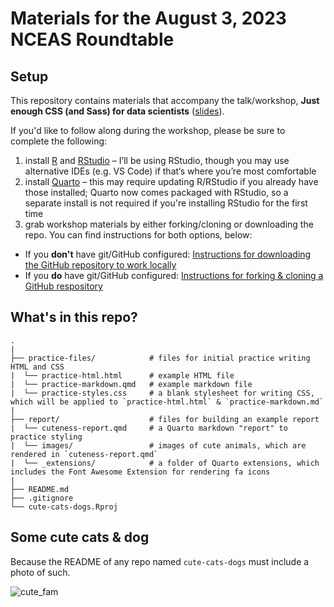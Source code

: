 # Materials for the August 3, 2023 NCEAS Roundtable

## Setup

This repository contains materials that accompany the talk/workshop, **Just enough CSS (and Sass) for data scientists** ([slides](https://samanthacsik.github.io/just-enough-css-sass/#/title-slide)).

If you'd like to follow along during the workshop, please be sure to complete the following: 

1. install [R](https://cloud.r-project.org/) and [RStudio](https://posit.co/products/open-source/rstudio/) – I’ll be using RStudio, though you may use alternative IDEs (e.g. VS Code) if that’s where you’re most comfortable
2. install [Quarto](https://quarto.org/docs/get-started/) – this may require updating R/RStudio if you already have those installed; Quarto now comes packaged with RStudio, so a separate install is not required if you're installing RStudio for the first time
3. grab workshop materials by either forking/cloning or downloading the repo. You can find instructions for both options, below:

- If you **don't** have git/GitHub configured: [Instructions for downloading the GitHub repository to work locally](https://github.com/samanthacsik/cute-cats-dogs/wiki/Download-the-GitHub-repository-to-work-locally)
- If you **do** have git/GitHub configured: [Instructions for forking & cloning a GitHub respository](https://github.com/samanthacsik/cute-cats-dogs/wiki/Forking-&-Cloning-a-GitHub-respository)

## What's in this repo?

```
.
|
├── practice-files/            # files for initial practice writing HTML and CSS
|  └── practice-html.html      # example HTML file
|  └── practice-markdown.qmd   # example markdown file
|  └── practice-styles.css     # a blank stylesheet for writing CSS, which will be applied to `practice-html.html` & `practice-markdown.md`
|
├── report/                    # files for building an example report
|  └── cuteness-report.qmd     # a Quarto markdown "report" to practice styling
|  └── images/                 # images of cute animals, which are rendered in `cuteness-report.qmd`
|  └── _extensions/            # a folder of Quarto extensions, which includes the Font Awesome Extension for rendering fa icons
|
├── README.md
├── .gitignore
└── cute-cats-dogs.Rproj
```

## Some cute cats & dog 

Because the README of any repo named `cute-cats-dogs` must include a photo of such.

![cute_fam](https://github.com/samanthacsik/cute-cats-dogs/assets/43836046/bac29c07-35ae-4a00-8ee4-c47c019dbe53)
